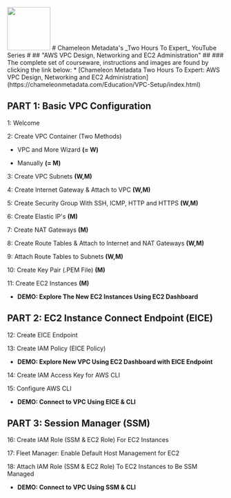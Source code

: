 
<img src="https://chameleonmetadata.com/Education/VPC-Setup/images/ChameleonLogoVerySmall.png" width="100" height="100" >
# Chameleon Metadata's _Two Hours To Expert_ YouTube Series #
## "AWS VPC Design, Networking and EC2 Administration" ##
### The complete set of courseware, instructions and images are found by clicking the link below: 
*   [Chameleon Metadata Two Hours To Expert: AWS VPC Design, Networking and EC2 Administration](https://chameleonmetadata.com/Education/VPC-Setup/index.html)

## PART 1: Basic VPC Configuration ##

1: Welcome

2: Create VPC Container (Two Methods)

* VPC and More Wizard  **(= W)**

* Manually  **(= M)**

3: Create VPC Subnets  **(W,M)**

4: Create Internet Gateway & Attach to VPC  **(W,M)**

5: Create Security Group With SSH, ICMP, HTTP and HTTPS  **(W,M)**

6: Create Elastic IP's  **(M)**

7: Create NAT Gateways  **(M)**

8: Create Route Tables & Attach to Internet and NAT Gateways  **(W,M)**

9: Attach Route Tables to Subnets  **(W,M)**

10: Create Key Pair (.PEM File)  **(M)**

11: Create EC2 Instances  **(M)**

* **DEMO: Explore The New EC2 Instances Using EC2 Dashboard**

## PART 2: EC2 Instance Connect Endpoint (EICE) ##

12: Create EICE Endpoint

13: Create IAM Policy (EICE Policy)

* **DEMO: Explore New VPC Using EC2 Dashboard with EICE Endpoint**

14: Create IAM Access Key for AWS CLI

15: Configure AWS CLI

* **DEMO: Connect to VPC Using EICE & CLI**

## PART 3: Session Manager (SSM) ##

16: Create IAM Role (SSM & EC2 Role) For EC2 Instances

17: Fleet Manager: Enable Default Host Management for EC2

18: Attach IAM Role (SSM & EC2 Role) To EC2 Instances to Be SSM Managed

* **DEMO: Connect to VPC Using SSM & CLI**
